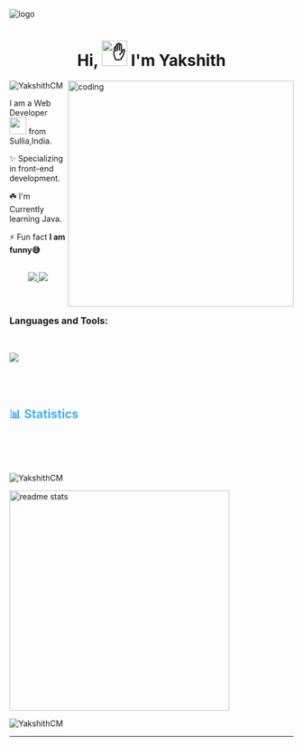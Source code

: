![logo](https://github.com/Ashutosh-PMishra/Ashutosh-PMishra/blob/main/Github%20Banner.png)

<h1 align="center">Hi, <img src="https://camo.githubusercontent.com/e8e7b06ecf583bc040eb60e44eb5b8e0ecc5421320a92929ce21522dbc34c891/68747470733a2f2f6d656469612e67697068792e636f6d2f6d656469612f6876524a434c467a6361737252346961377a2f67697068792e676966" height="45" alt="✋"> I'm Yakshith</h1>

<img align="right" alt="coding" width="400" src="https://user-images.githubusercontent.com/55389276/140866485-8fb1c876-9a8f-4d6a-98dc-08c4981eaf70.gif">

<p align="left"> <img src="https://komarev.com/ghpvc/?username=YakshithCM&label=Profile%20views&color=0e75b6&style=flat" alt="YakshithCM" /> </p>
<div>
I am a Web Developer <img src="https://media.giphy.com/media/WUlplcMpOCEmTGBtBW/giphy.gif" width="30"> from Sullia,India.


 ✨ Specializing in front-end development.

 ☘️ I'm Currently learning Java.
 
 ⚡ Fun fact **I am funny😅**

</div>




<br>
<div align="center"> 
  <a href="mailto:yakshithgowda434@gmail.com">
    <img src="https://img.shields.io/badge/Gmail-333333?style=for-the-badge&logo=gmail&logoColor=red" />
  </a>
  <a href="www.linkedin.com/in/yakshith-c-m-294968229" target="_blank">
    <img src="https://img.shields.io/badge/LinkedIn-0077B5?style=for-the-badge&logo=linkedin&logoColor=white" target="_blank" />
  </a>
<!--   <a href="https://salesp07.github.io" target="_blank">
     <img src="https://img.shields.io/badge/Portfolio-FF5722?style=for-the-badge&logo=todoist&logoColor=white" target="_blank" /> <!-- sqlite, safari, google-chrome are other good icon options --> 
  </a>
</div>

<br>



<br>
<div>
<h3 align="left">Languages and Tools:</h3><br>
<p align="left"><img align="center" src="https://skillicons.dev/icons?i=c,java,python,mysql,html,css,bootstrap,github,vscode,git">
</p>
</div>
<br>

<br>
<div>
<h2 style="color: #44AEFB">📊 Statistics</h2>
<div  align="left" style="margin:15px;">
                              
</div>

<br>
<div align="left" style="margin-top:50px;">

<p><img align="" src="https://github-readme-stats.vercel.app/api/top-langs?username=YakshithCM&show_icons=true&locale=en&layout=compact&theme=react" alt="YakshithCM" /></p> 

 <img width=390 src="https://github-readme-stats-salesp07.vercel.app/api?username=YakshithCM&count_private=true&show_icons=true&theme=react&rank_icon=github&border_radius=10" alt="readme stats" />
  <br/>
<p><img align="" src="https://github-readme-streak-stats.herokuapp.com/?user=YakshithCM&theme=react" alt="YakshithCM" /></p>
 

  
</div>
</div>

-----

